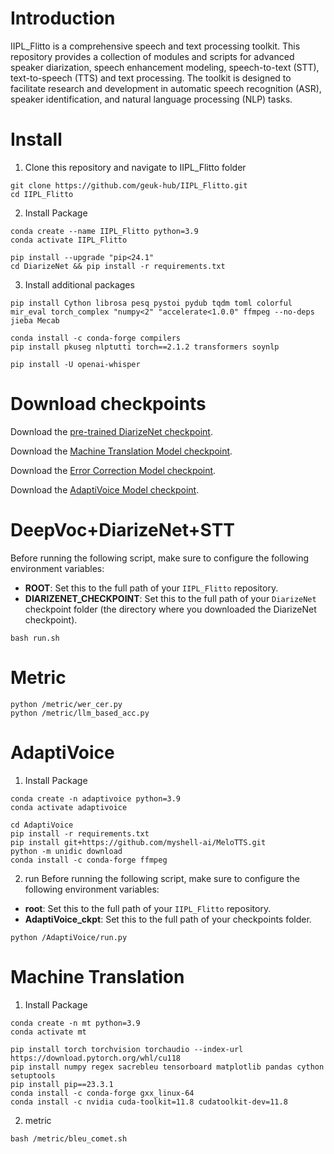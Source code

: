 # Introduction

IIPL_Flitto is a comprehensive speech and text processing toolkit. This repository provides a collection of modules and scripts for advanced speaker diarization, speech enhancement modeling, speech-to-text (STT), text-to-speech (TTS) and text processing. The toolkit is designed to facilitate research and development in automatic speech recognition (ASR), speaker identification, and natural language processing (NLP) tasks.

# Install
1. Clone this repository and navigate to IIPL_Flitto folder

```
git clone https://github.com/geuk-hub/IIPL_Flitto.git
cd IIPL_Flitto
```


2. Install Package

```
conda create --name IIPL_Flitto python=3.9
conda activate IIPL_Flitto

pip install --upgrade "pip<24.1"
cd DiarizeNet && pip install -r requirements.txt
```


3. Install additional packages

```
pip install Cython librosa pesq pystoi pydub tqdm toml colorful mir_eval torch_complex "numpy<2" "accelerate<1.0.0" ffmpeg --no-deps jieba Mecab

conda install -c conda-forge compilers
pip install pkuseg nlptutti torch==2.1.2 transformers soynlp

pip install -U openai-whisper
```


# Download checkpoints

Download the [pre-trained DiarizeNet checkpoint](https://www.dropbox.com/scl/fo/uyer0669wfhpvm055v5mf/ACbFAIbVxQbScEPlhhioL0A?rlkey=0hndtmi059oh2r5bh51i0q1op&st=ix16crxu&dl=0).

Download the [Machine Translation Model checkpoint](https://www.dropbox.com/scl/fo/3xle2g3505iydwbw6yqg7/APcyGLXHwL83A2Y3Lu_GaZU?rlkey=i36di9snedlj45vttk6nd0zw9&st=sdhgg06z&dl=0).

Download the [Error Correction Model checkpoint](https://www.dropbox.com/scl/fo/rsl0xailbxcoeiz1ebf5g/AOh-MttVZHLOsO8BH7dc7ZA?rlkey=lta539u6qrqovke5ndodtfsmu&st=3xh1n9xr&dl=0).

Download the [AdaptiVoice Model checkpoint](https://www.dropbox.com/scl/fo/uyer0669wfhpvm055v5mf/ACbFAIbVxQbScEPlhhioL0A?rlkey=0hndtmi059oh2r5bh51i0q1op&st=ix16crxu&dl=0).

# DeepVoc+DiarizeNet+STT

Before running the following script, make sure to configure the following environment variables:

- **ROOT**: Set this to the full path of your `IIPL_Flitto` repository.
- **DIARIZENET_CHECKPOINT**: Set this to the full path of your `DiarizeNet` checkpoint folder (the directory where you downloaded the DiarizeNet checkpoint).

```
bash run.sh
```

# Metric

```
python /metric/wer_cer.py
python /metric/llm_based_acc.py
```

# AdaptiVoice

1. Install Package

```
conda create -n adaptivoice python=3.9
conda activate adaptivoice

cd AdaptiVoice
pip install -r requirements.txt
pip install git+https://github.com/myshell-ai/MeloTTS.git
python -m unidic download
conda install -c conda-forge ffmpeg
```

2. run
Before running the following script, make sure to configure the following environment variables:

- **root**: Set this to the full path of your `IIPL_Flitto` repository.
- **AdaptiVoice_ckpt**: Set this to the full path of your checkpoints folder.
  
```
python /AdaptiVoice/run.py
```

# Machine Translation

1. Install Package

```
conda create -n mt python=3.9
conda activate mt

pip install torch torchvision torchaudio --index-url https://download.pytorch.org/whl/cu118
pip install numpy regex sacrebleu tensorboard matplotlib pandas cython setuptools
pip install pip==23.3.1
conda install -c conda-forge gxx_linux-64
conda install -c nvidia cuda-toolkit=11.8 cudatoolkit-dev=11.8
```

2. metric
```
bash /metric/bleu_comet.sh
```
